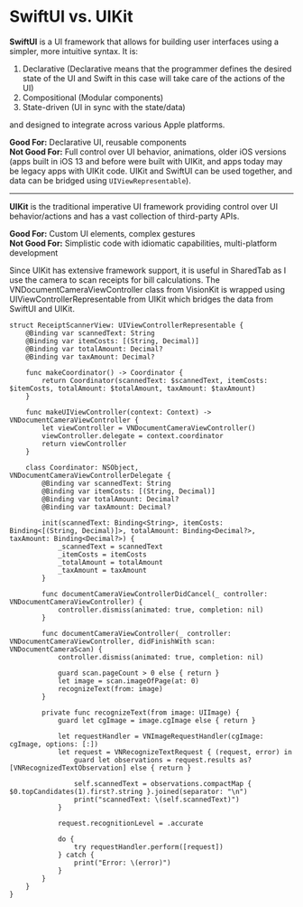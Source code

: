 # SwiftUI vs. UIKit

**SwiftUI** is a UI framework that allows for building user interfaces using a simpler, more intuitive syntax. It is:  
1) Declarative (Declarative means that the programmer defines the desired state of the UI and Swift in this case will take care of the actions of the UI)
2) Compositional (Modular components)
3) State-driven (UI in sync with the state/data)

and designed to integrate across various Apple platforms.

**Good For:** Declarative UI, reusable components  
**Not Good For:** Full control over UI behavior, animations, older iOS versions (apps built in iOS 13 and before were built with UIKit, and apps today may be legacy apps with UIKit code. UIKit and SwiftUI can be used together, and data can be bridged using `UIViewRepresentable`).  

---

**UIKit** is the traditional imperative UI framework providing control over UI behavior/actions and has a vast collection of third-party APIs.

**Good For:** Custom UI elements, complex gestures  
**Not Good For:** Simplistic code with idiomatic capabilities, multi-platform development

Since UIKit has extensive framework support, it is useful in SharedTab as I use the camera to scan receipts for bill calculations. The VNDocumentCameraViewController class from VisionKit is wrapped using UIViewControllerRepresentable from UIKit which bridges the data from SwiftUI and UIKit.

```
struct ReceiptScannerView: UIViewControllerRepresentable {
    @Binding var scannedText: String
    @Binding var itemCosts: [(String, Decimal)]
    @Binding var totalAmount: Decimal?
    @Binding var taxAmount: Decimal?
    
    func makeCoordinator() -> Coordinator {
        return Coordinator(scannedText: $scannedText, itemCosts: $itemCosts, totalAmount: $totalAmount, taxAmount: $taxAmount)
    }
    
    func makeUIViewController(context: Context) -> VNDocumentCameraViewController {
        let viewController = VNDocumentCameraViewController()
        viewController.delegate = context.coordinator
        return viewController
    }
        
    class Coordinator: NSObject, VNDocumentCameraViewControllerDelegate {
        @Binding var scannedText: String
        @Binding var itemCosts: [(String, Decimal)]
        @Binding var totalAmount: Decimal?
        @Binding var taxAmount: Decimal?
        
        init(scannedText: Binding<String>, itemCosts: Binding<[(String, Decimal)]>, totalAmount: Binding<Decimal?>, taxAmount: Binding<Decimal?>) {
            _scannedText = scannedText
            _itemCosts = itemCosts
            _totalAmount = totalAmount
            _taxAmount = taxAmount
        }
        
        func documentCameraViewControllerDidCancel(_ controller: VNDocumentCameraViewController) {
            controller.dismiss(animated: true, completion: nil)
        }
        
        func documentCameraViewController(_ controller: VNDocumentCameraViewController, didFinishWith scan: VNDocumentCameraScan) {
            controller.dismiss(animated: true, completion: nil)
            
            guard scan.pageCount > 0 else { return }
            let image = scan.imageOfPage(at: 0)
            recognizeText(from: image)
        }
        
        private func recognizeText(from image: UIImage) {
            guard let cgImage = image.cgImage else { return }
            
            let requestHandler = VNImageRequestHandler(cgImage: cgImage, options: [:])
            let request = VNRecognizeTextRequest { (request, error) in
                guard let observations = request.results as? [VNRecognizedTextObservation] else { return }
                
                self.scannedText = observations.compactMap { $0.topCandidates(1).first?.string }.joined(separator: "\n")
                print("scannedText: \(self.scannedText)")
            }
            
            request.recognitionLevel = .accurate
            
            do {
                try requestHandler.perform([request])
            } catch {
                print("Error: \(error)")
            }
        }
    }
}
```

